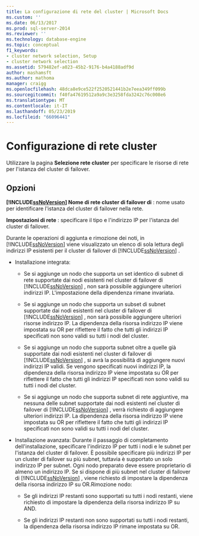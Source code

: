 ```yaml
---
title: La configurazione di rete del cluster | Microsoft Docs
ms.custom: ''
ms.date: 06/13/2017
ms.prod: sql-server-2014
ms.reviewer: ''
ms.technology: database-engine
ms.topic: conceptual
f1_keywords:
- cluster network selection, Setup
- cluster network selection
ms.assetid: 579482ef-a023-45b2-9176-b4a4188adf9d
author: mashamsft
ms.author: mathoma
manager: craigg
ms.openlocfilehash: 48dca8e9ce522f2520521441b2e7eea349ff099b
ms.sourcegitcommit: f40fa47619512a9a9c3e3258fda3242c76c008e6
ms.translationtype: MT
ms.contentlocale: it-IT
ms.lasthandoff: 05/23/2019
ms.locfileid: "66096441"
---
```

# <a name="cluster-network-configuration"></a>Configurazione di rete cluster
  Utilizzare la pagina **Selezione rete cluster** per specificare le risorse di rete per l'istanza del cluster di failover.  
  
## <a name="options"></a>Opzioni  
 **[!INCLUDE[ssNoVersion](../../includes/ssnoversion-md.md)] Nome di rete cluster di failover di** : nome usato per identificare l'istanza del cluster di failover nella rete.  
  
 **Impostazioni di rete** : specificare il tipo e l'indirizzo IP per l'istanza del cluster di failover.  
  
 Durante le operazioni di aggiunta e rimozione dei noti, in [!INCLUDE[ssNoVersion](../../includes/ssnoversion-md.md)] viene visualizzato un elenco di sola lettura degli indirizzi IP esistenti per il cluster di failover di [!INCLUDE[ssNoVersion](../../includes/ssnoversion-md.md)] .  
  
-   Installazione integrata:  
  
    -   Se si aggiunge un nodo che supporta un set identico di subnet di rete supportate dai nodi esistenti nel cluster di failover di [!INCLUDE[ssNoVersion](../../includes/ssnoversion-md.md)] , non sarà possibile aggiungere ulteriori indirizzi IP. L'impostazione della dipendenza rimane invariata.  
  
    -   Se si aggiunge un nodo che supporta un subset di subnet supportate dai nodi esistenti nel cluster di failover di [!INCLUDE[ssNoVersion](../../includes/ssnoversion-md.md)] , non sarà possibile aggiungere ulteriori risorse indirizzo IP. La dipendenza della risorsa indirizzo IP viene impostata su OR per riflettere il fatto che tutti gli indirizzi IP specificati non sono validi su tutti i nodi del cluster.  
  
    -   Se si aggiunge un nodo che supporta subnet oltre a quelle già supportate dai nodi esistenti nel cluster di failover di [!INCLUDE[ssNoVersion](../../includes/ssnoversion-md.md)] , si avrà la possibilità di aggiungere nuovi indirizzi IP validi. Se vengono specificati nuovi indirizzi IP, la dipendenza della risorsa indirizzo IP viene impostata su OR per riflettere il fatto che tutti gli indirizzi IP specificati non sono validi su tutti i nodi del cluster.  
  
    -   Se si aggiunge un nodo che supporta subnet di rete aggiuntive, ma nessuna delle subnet supportate dai nodi esistenti nel cluster di failover di [!INCLUDE[ssNoVersion](../../includes/ssnoversion-md.md)] , verrà richiesto di aggiungere ulteriori indirizzi IP. La dipendenza della risorsa indirizzo IP viene impostata su OR per riflettere il fatto che tutti gli indirizzi IP specificati non sono validi su tutti i nodi del cluster.  
  
-   Installazione avanzata: Durante il passaggio di completamento dell'installazione, specificare l'indirizzo IP per tutti i nodi e le subnet per l'istanza del cluster di failover. È possibile specificare più indirizzi IP per un cluster di failover su più subnet, tuttavia è supportato un solo indirizzo IP per subnet. Ogni nodo preparato deve essere proprietario di almeno un indirizzo IP. Se si dispone di più subnet nel cluster di failover di [!INCLUDE[ssNoVersion](../../includes/ssnoversion-md.md)] , viene richiesto di impostare la dipendenza della risorsa indirizzo IP su OR.Rimozione nodo:  
  
    -   Se gli indirizzi IP restanti sono supportati su tutti i nodi restanti, viene richiesto di impostare la dipendenza della risorsa indirizzo IP su AND.  
  
    -   Se gli indirizzi IP restanti non sono supportati su tutti i nodi restanti, la dipendenza della risorsa indirizzo IP rimane impostata su OR.  
  
  
